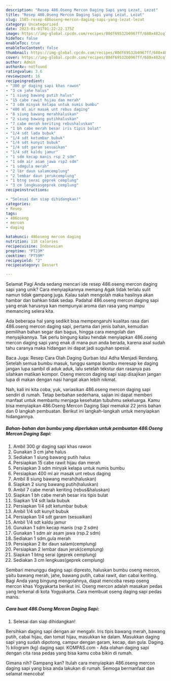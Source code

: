 ```yaml
---
description: "Resep 486.Oseng Mercon Daging Sapi yang Lezat, Lezat"
title: "Resep 486.Oseng Mercon Daging Sapi yang Lezat, Lezat"
slug: 1585-resep-486oseng-mercon-daging-sapi-yang-lezat-lezat
category: Uncategorized
date: 2023-01-01T01:22:22.175Z
image: https://img-global.cpcdn.com/recipes/80df69532b0967ff/680x482cq70/486oseng-mercon-daging-sapi-foto-resep-utama.jpg
hideToc: false
enableToc: true
enableTocContent: false
thumbnail: https://img-global.cpcdn.com/recipes/80df69532b0967ff/680x482cq70/486oseng-mercon-daging-sapi-foto-resep-utama.jpg
cover: https://img-global.cpcdn.com/recipes/80df69532b0967ff/680x482cq70/486oseng-mercon-daging-sapi-foto-resep-utama.jpg
author: Admin
authorAv: notfound
ratingvalue: 3.6
reviewcount: 16
recipeingredient:
- "300 gr daging sapi khas rawon"
- "3 cm jahe halus"
- "1 siung bawang putih halus"
- "15 cabe rawit hijau dan merah"
- "3 sdm minyak kelapa untuk numis bumbu"
- "400 ml air masak unt rebus daging"
- "8 siung bawang merahhaluskan"
- "2 siung bawang putihhaluskan"
- "7 cabe merah keriting rebushaluskan"
- "1 bh cabe merah besar iris tipis bulat"
- "1/4 sdt lada bubuk"
- "1/4 sdt ketumbar bubuk"
- "1/4 sdt kunyit bubuk"
- "1/4 sdt garam sesuaikan"
- "1/4 sdt kaldu jamur"
- "1 sdm kecap manis rsp 2 sdm"
- "1 sdm air asam jawa rsp2 sdm"
- "1 sdmgula merah"
- "2 lbr daun salamcemplung"
- "2 lembar daun jerukcemplung"
- "1 btng serai geprek cemplung"
- "3 cm lengkuasgeprek cemplung"
recipeinstructions:

- "Selesai dan siap dihidangkan!"
categories:
- Resep
tags:
- 486oseng
- mercon
- daging

katakunci: 486oseng mercon daging 
nutrition: 118 calories
recipecuisine: Indonesian
preptime: "PT23M"
cooktime: "PT59M"
recipeyield: "2"
recipecategory: Dessert

---
```



Selamat Pagi Anda sedang mencari ide resep 486.oseng mercon daging sapi yang unik? Cara menyiapkannya memang Agak tidak terlalu sulit namun tidak gampang juga. Kalau salah mengolah maka hasilnya akan hambar dan bahkan tidak sedap. Padahal 486.oseng mercon daging sapi yang enak harusnya kan mempunyai aroma dan rasa yang mampu memancing selera kita.


Ada beberapa hal yang sedikit bisa mempengaruhi kualitas rasa dari 486.oseng mercon daging sapi, pertama dari jenis bahan, kemudian pemilihan bahan segar dan bagus, hingga cara mengolah dan menyajikannya. Tak perlu bingung kalau hendak menyiapkan 486.oseng mercon daging sapi yang enak di mana pun anda berada, karena asal sudah tahu caranya maka hidangan ini dapat jadi suguhan spesial.

Baca Juga: Resep Cara Olah Daging Qurban Idul Adha Menjadi Rendang. Setelah semua bumbu masuk, tunggu sampai bumbu meresap ke daging jangan lupa sambil di aduk aduk, lalu setelah tekstur dan rasanya pas silahkan matikan kompor. Oseng mercon daging sapi siap disajikan jangan lupa di makan dengan nasi hangat akan lebih nikmat.


Nah, kali ini kita coba, yuk, variasikan 486.oseng mercon daging sapi sendiri di rumah. Tetap berbahan sederhana, sajian ini dapat memberi manfaat untuk membantu menjaga kesehatan tubuhmu sekeluarga. Kamu bisa menyiapkan 486.Oseng Mercon Daging Sapi memakai 22 jenis bahan dan 0 langkah pembuatan. Berikut ini langkah-langkah untuk menyiapkan hidangannya.

<!--inarticleads1-->

##### Bahan-bahan dan bumbu yang diperlukan untuk pembuatan 486.Oseng Mercon Daging Sapi:

1. Ambil 300 gr daging sapi khas rawon
1. Gunakan 3 cm jahe halus
1. Sediakan 1 siung bawang putih halus
1. Persiapkan 15 cabe rawit hijau dan merah
1. Persiapkan 3 sdm minyak kelapa untuk numis bumbu
1. Persiapkan 400 ml air masak unt rebus daging
1. Ambil 8 siung bawang merah(haluskan)
1. Siapkan 2 siung bawang putih(haluskan)
1. Ambil 7 cabe merah keriting (rebus&amp;haluskan)
1. Siapkan 1 bh cabe merah besar iris tipis bulat
1. Siapkan 1/4 sdt lada bubuk
1. Persiapkan 1/4 sdt ketumbar bubuk
1. Ambil 1/4 sdt kunyit bubuk
1. Persiapkan 1/4 sdt garam (sesuaikan)
1. Ambil 1/4 sdt kaldu jamur
1. Gunakan 1 sdm kecap manis (rsp 2 sdm)
1. Gunakan 1 sdm air asam jawa (rsp.2 sdm)
1. Sediakan 1 sdm.gula merah
1. Persiapkan 2 lbr daun salam(cemplung)
1. Persiapkan 2 lembar daun jeruk(cemplung)
1. Siapkan 1 btng serai (geprek cemplung)
1. Sediakan 3 cm lengkuas(geprek cemplung)


Sembari menunggu daging sapi dipresto, haluskan bumbu oseng mercon, yaitu bawang merah, jahe, bawang putih, cabai rawit, dan cabai keriting. Bagi Anda yang bingung mengolahnya, dapat mencoba resep oseng mercon khas Yogyakarta berikut ini. Oseng mercon adalah masakan pedas yang terkenal di kota Yogyakarta. Cara membuat oseng daging sapi pedas manis. 

<!--inarticleads2-->

##### Cara buat 486.Oseng Mercon Daging Sapi:


1. Selesai dan siap dihidangkan!

Bersihkan daging sapi dengan air mengalir. Iris tipis bawang merah, bawang putih, cabai hijau, dan tomat hijau, masukkan ke dalam. Masukkan daging sapi yang sudah dipotong, campur dengan garam, kecap, dan gula. Daging. ½ kilogram (kg) daging sapi. KOMPAS.com - Ada olahan daging sapi dengan cita rasa pedas yang bisa kamu coba bikin di rumah. 

Gimana nih? Gampang kan? Itulah cara menyiapkan 486.oseng mercon daging sapi yang bisa anda lakukan di rumah. Semoga bermanfaat dan selamat mencoba!
